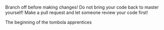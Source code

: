 Branch off before making changes!
Do not bring your code back to master yourself!
Make a pull request and let someone review your code first!
		
The beginning of the tombola apprentices 
